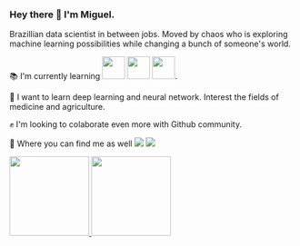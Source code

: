 ### Hey there 🤘 I'm Miguel.


Brazillian data scientist in between jobs. Moved by chaos who is exploring machine learning possibilities while changing a bunch of someone's world.

📚 I'm currently learning <img src="https://cdn.jsdelivr.net/gh/devicons/devicon/icons/python/python-original-wordmark.svg" width="40" height="40"/>   <img src="https://cdn.jsdelivr.net/gh/devicons/devicon/icons/mysql/mysql-original-wordmark.svg" width="40" height="40"/>   <img src="https://cdn.jsdelivr.net/gh/devicons/devicon/icons/r/r-original.svg" width="40" height="40"/>.

🧠 I want to learn deep learning and neural network. Interest the fields of medicine and agriculture.

✊ I'm looking to colaborate even more with Github community.

🔔 Where you can find me as well <a href="https://www.linkedin.com/in/miguelpereirant" target="_blank"><img src="https://img.shields.io/badge/-LinkedIn-%230077B5?style=for-the-badge&logo=linkedin&logoColor=white" target="_blank"></a> <a href = "mailto:miguelgianiap@gmail.com"><img src="https://img.shields.io/badge/Gmail-D14836?style=for-the-badge&logo=gmail&logoColor=white" target="_blank"></a>

<div>
<a href="https://github.com/miguelpereirant">
<img height="140em" src="https://github-readme-stats.vercel.app/api/top-langs/?username=miguelpereirant&layout=compact&langs_count=7&theme=dracula"/>
<img height="140em" src="https://github-readme-stats.vercel.app/api?username=miguelpereirant&show_icons=true&theme=dracula&include_all_commits=true&count_private=true"/>
</div>

<!--
**miguelpereirant/miguelpereirant** is a ✨ _special_ ✨ repository because its `README.md` (this file) appears on your GitHub profile.

Here are some ideas to get you started:

- 🔭 I’m currently working on ...
- 🌱 I’m currently learning ...
- 👯 I’m looking to collaborate on ...
- 🤔 I’m looking for help with ...
- 💬 Ask me about ...
- 📫 How to reach me: ...
- 😄 Pronouns: ...
- ⚡ Fun fact: ...
-->
